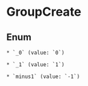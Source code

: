 
# GroupCreate

## Enum


    * `_0` (value: `0`)

    * `_1` (value: `1`)

    * `minus1` (value: `-1`)



